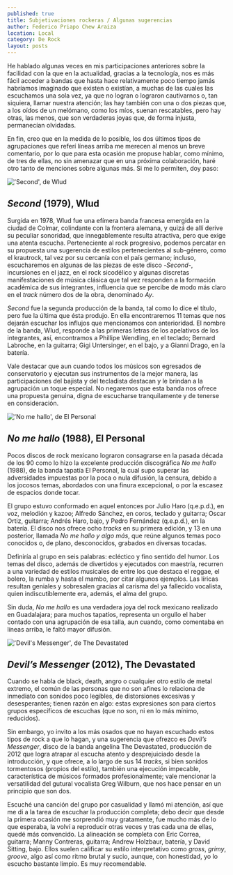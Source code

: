 ```yaml
---
published: true
title: Subjetivaciones rockeras / Algunas sugerencias
author: Federico Priapo Chew Araiza
location: Local
category: De Rock
layout: posts
---
```


He hablado algunas veces en mis participaciones anteriores sobre la facilidad con la que en la actualidad, gracias a la tecnología, nos es más fácil acceder a bandas que hasta hace relativamente poco tiempo jamás habríamos imaginado que existen o existían, a muchas de las cuales las escuchamos una sola vez, ya que no logran o lograron cautivarnos o, tan siquiera, llamar nuestra atención; las hay también con una o dos piezas que, a los oídos de un melómano, como los míos, suenan rescatables, pero hay otras, las menos, que son verdaderas joyas que, de forma injusta, permanecían olvidadas.

En fin, creo que en la medida de lo posible, los dos últimos tipos de agrupaciones que referí líneas arriba me merecen al menos un breve comentario, por lo que para esta ocasión me propuse hablar, como mínimo, de tres de ellas, no sin amenazar que en una próxima colaboración, haré otro tanto de menciones sobre algunas más. Si me lo permiten, doy paso:


!['Second', de Wlud](http://i.imgur.com/sJz4Fawm.gif) 
## _Second_ (1979), Wlud

Surgida en 1978, Wlud fue una efímera banda francesa emergida en la ciudad de Colmar, colindante con la frontera alemana, y quizá de allí derive su peculiar sonoridad, que innegablemente resulta atractiva, pero que exige una atenta escucha. Perteneciente al rock progresivo, podemos percatar en su propuesta una sugerencia de estilos pertenecientes al sub-género, como el krautrock, tal vez por su cercanía con el país germano; incluso, escucharemos en algunas de las piezas de este disco -_Second_-, incursiones en el jazz, en el rock sicodélico y algunas discretas manifestaciones de música clásica que tal vez responden a la formación académica de sus integrantes, influencia que se percibe de modo más claro en el _track_ número dos de la obra, denominado _Ay_.

_Second_ fue la segunda producción de la banda, tal como lo dice el título, pero fue la última que ésta produjo. En ella encontraremos 11 temas que nos dejarán escuchar los influjos que mencionamos con anterioridad. El nombre de la banda, Wlud, responde a las primeras letras de los apelativos de los integrantes, así, encontramos a Phillipe Wendling, en el teclado; Bernard Labroche, en la guitarra; Gigi Untersinger, en el bajo, y a Gianni Drago, en la batería.

Vale destacar que aun cuando todos los músicos son egresados de conservatorio y ejecutan sus instrumentos de la mejor manera, las participaciones del bajista y del tecladista destacan y le brindan a la agrupación un toque especial. No negaremos que esta banda nos ofrece una propuesta genuina, digna de escucharse tranquilamente y de tenerse en consideración.

	
!['No me hallo', de El Personal](http://i.imgur.com/prQSGpBm.jpg)
## _No me hallo_ (1988), El Personal

Pocos discos de rock mexicano lograron consagrarse en la pasada década de los 90 como lo hizo la excelente producción discográfica _No me hallo_ (1988), de la banda tapatía El Personal, la cual supo superar las adversidades impuestas por la poca o nula difusión, la censura, debido a los jocosos temas, abordados con una finura excepcional, o por la escasez de espacios donde tocar.

El grupo estuvo conformado en aquel entonces por Julio Haro (q.e.p.d.), en voz, melodión y kazoo; Alfredo Sánchez, en coros, teclado y guitarra; Oscar Ortiz, guitarra; Andrés Haro, bajo, y Pedro Fernández (q.e.p.d.), en la batería. El disco nos ofrece ocho _tracks_ en su primera edición, y 13 en una posterior, llamada _No me hallo y algo más_, que reúne algunos temas poco conocidos o, de plano, desconocidos, grabados en diversas tocadas.

Definiría al grupo en seis palabras: ecléctico y fino sentido del humor. Los temas del disco, además de divertidos y ejecutados con maestría, recurren a una variedad de estilos musicales de entre los que destaca el reggae, el bolero, la rumba y hasta el mambo, por citar algunos ejemplos. Las líricas resultan geniales y sobresalen gracias al carisma del ya fallecido vocalista, quien indiscutiblemente era, además, el alma del grupo.

Sin duda, _No me hallo_ es una verdadera joya del rock mexicano realizado en Guadalajara; para muchos tapatíos, representa un orgullo el haber contado con una agrupación de esa talla, aun cuando, como comentaba en líneas arriba, le faltó mayor difusión.


!['Devil's Messenger', de The Devastated](http://i.imgur.com/YDVBxLXm.jpg)
## _Devil’s Messenger_ (2012), The Devastated

Cuando se habla de black, death, angro o cualquier otro estilo de metal extremo, el común de las personas que no son afines lo relaciona de inmediato con sonidos poco legibles, de distorsiones excesivas y desesperantes; tienen razón en algo: estas expresiones son para ciertos grupos específicos de escuchas (que no son, ni en lo más mínimo, reducidos).

Sin embargo, yo invito a los más osados que no hayan escuchado estos tipos de rock a que lo hagan, y una sugerencia que ofrezco es _Devil’s Messenger_, disco de la banda angelina The Devastated, producción de 2012 que logra atrapar al escucha atento y desprejuiciado desde la introducción, y que ofrece, a lo largo de sus 14 _tracks_, si bien sonidos tormentosos (propios del estilo), también una ejecución impecable, característica de músicos formados profesionalmente; vale mencionar la versatilidad del gutural vocalista Greg Wilburn, que nos hace pensar en un principio que son dos.

Escuché una canción del grupo por casualidad y llamó mi atención, así que me di a la tarea de escuchar la producción completa; debo decir que desde la primera ocasión me sorprendió muy gratamente, fue mucho más de lo que esperaba, la volví a reproducir otras veces y tras cada una de ellas, quedé más convencido. La alineación se completa con Eric Correa, guitarra; Manny Contreras, guitarra; Andrew Holzbaur, batería, y David Sitting, bajo. Ellos suelen calificar su estilo interpretativo como _gross_, _grimy_, _groove_, algo así como ritmo brutal y sucio, aunque, con honestidad, yo lo escucho bastante limpio. Es muy recomendable.

